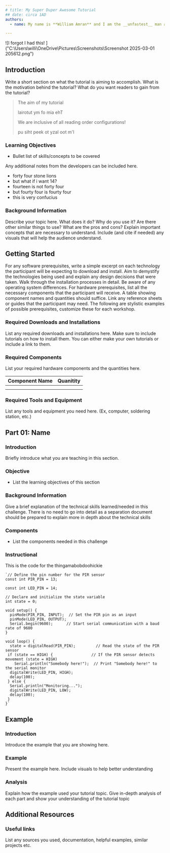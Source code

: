 ```yaml
---
# title: My Super Duper Awesome Tutorial
## date: circa 1AD
authors:
  - name: My name is **William Amran** and I am the __unfastest__ man alive!111!11!!1!1

---
```


![I forgot I had this! ]("C:\Users\willi\OneDrive\Pictures\Screenshots\Screenshot 2025-03-01 205612.png")

## Introduction

Write a short section on what the tutorial is aiming to accomplish.
What is the motivation behind the tutorial?
What do you want readers to gain from the tutorial?

> The aim of my tutorial 
>
> lairotut ym fo mia ehT 
>
> We are inclusive of all reading order configurations!
>
> pu siht peek ot yzal oot m'I

### Learning Objectives

- Bullet list of skills/concepts to be covered

Any additional notes from the developers can be included here.

- forty four stone lions
- but what if i want 14?
- fourteen is not forty four
- but fourty four is fourty four 
- this is very confucius 

### Background Information

Describe your topic here. What does it do? Why do you use it?
Are there other similar things to use? What are the pros and cons?
Explain important concepts that are necessary to understand.
Include (and cite if needed) any visuals that will help the audience understand.

## Getting Started

For any software prerequisites, write a simple excerpt on each
technology the participant will be expecting to download and install.
Aim to demystify the technologies being used and explain any design
decisions that were taken. Walk through the installation processes
in detail. Be aware of any operating system differences.
For hardware prerequisites, list all the necessary components that
the participant will receive. A table showing component names and
quantities should suffice. Link any reference sheets or guides that
the participant may need.
The following are stylistic examples of possible prerequisites,
customize these for each workshop.

### Required Downloads and Installations

List any required downloads and installations here.
Make sure to include tutorials on how to install them.
You can either make your own tutorials or include a link to them.

### Required Components

List your required hardware components and the quantities here.

| Component Name | Quanitity |
| -------------- | --------- |
|                |           |
|                |           |

### Required Tools and Equipment

List any tools and equipment you need here.
(Ex, computer, soldering station, etc.)

## Part 01: Name

### Introduction

Briefly introduce what  you are teaching in this section.

### Objective

- List the learning objectives of this section

### Background Information

Give a brief explanation of the technical skills learned/needed
in this challenge. There is no need to go into detail as a
separation document should be prepared to explain more in depth
about the technical skills

### Components

- List the components needed in this challenge

### Instructional

This is the code for the thingamabobdoohickie

    `// Define the pin number for the PIR sensor
    const int PIR_PIN = 13;

    const int LED_PIN = 14;

    // Declare and initialize the state variable
    int state = 0;

    void setup() {
      pinMode(PIR_PIN, INPUT);  // Set the PIR pin as an input
      pinMode(LED_PIN, OUTPUT);
      Serial.begin(9600);      // Start serial communication with a baud rate of 9600
    }

    void loop() {
      state = digitalRead(PIR_PIN);         // Read the state of the PIR sensor
     if (state == HIGH) {                 // If the PIR sensor detects movement (state = HIGH)
        Serial.println("Somebody here!");  // Print "Somebody here!" to the serial monitor
      digitalWrite(LED_PIN, HIGH);
      delay(100);
     } else {
      Serial.println("Monitoring...");
      digitalWrite(LED_PIN, LOW);
      delay(100);
     }  
    }`



## Example

### Introduction

Introduce the example that you are showing here.

### Example

Present the example here. Include visuals to help better understanding

### Analysis

Explain how the example used your tutorial topic. Give in-depth analysis of each part and show your understanding of the tutorial topic

## Additional Resources

### Useful links

List any sources you used, documentation, helpful examples, similar projects etc.
